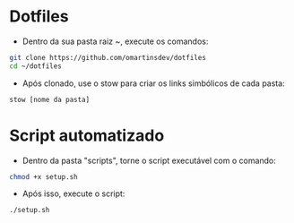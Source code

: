 # Dotfiles
- Dentro da sua pasta raiz ~, execute os comandos:
```bash
git clone https://github.com/omartinsdev/dotfiles
cd ~/dotfiles
```
- Após clonado, use o stow para criar os links simbólicos de cada pasta:
```bash
stow [nome da pasta]
```

# Script automatizado
- Dentro da pasta "scripts", torne o script executável com o comando:
```bash
chmod +x setup.sh
```
- Após isso, execute o script:
```bash
./setup.sh
```
